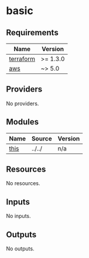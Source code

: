 # basic

<!-- BEGINNING OF PRE-COMMIT-TERRAFORM DOCS HOOK -->
## Requirements

| Name | Version |
|------|---------|
| <a name="requirement_terraform"></a> [terraform](#requirement\_terraform) | >= 1.3.0 |
| <a name="requirement_aws"></a> [aws](#requirement\_aws) | ~> 5.0 |

## Providers

No providers.

## Modules

| Name | Source | Version |
|------|--------|---------|
| <a name="module_this"></a> [this](#module\_this) | ../../ | n/a |

## Resources

No resources.

## Inputs

No inputs.

## Outputs

No outputs.
<!-- END OF PRE-COMMIT-TERRAFORM DOCS HOOK -->
